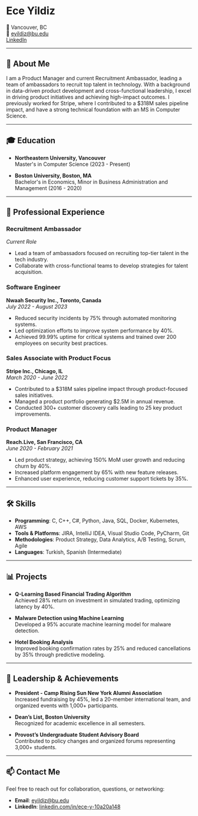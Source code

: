 # Ece Yildiz

📍 Vancouver, BC  
📧 [eyildiz@bu.edu](mailto:eyildiz@bu.edu)  
[LinkedIn](https://www.linkedin.com/in/ece-y-10a20a148/)

---

## 👋 About Me

I am a Product Manager and current Recruitment Ambassador, leading a team of ambassadors to recruit top talent in technology. With a background in data-driven product development and cross-functional leadership, I excel in driving product initiatives and achieving high-impact outcomes. I previously worked for Stripe, where I contributed to a $318M sales pipeline impact, and have a strong technical foundation with an MS in Computer Science.

---

## 🎓 Education

- **Northeastern University, Vancouver**  
  Master's in Computer Science (2023 - Present)

- **Boston University, Boston, MA**  
  Bachelor's in Economics, Minor in Business Administration and Management (2016 - 2020)

---

## 💼 Professional Experience

### **Recruitment Ambassador**  
*Current Role*
- Lead a team of ambassadors focused on recruiting top-tier talent in the tech industry.
- Collaborate with cross-functional teams to develop strategies for talent acquisition.

### **Software Engineer**  
**Nwaah Security Inc., Toronto, Canada**  
*July 2022 - August 2023*
- Reduced security incidents by 75% through automated monitoring systems.
- Led optimization efforts to improve system performance by 40%.
- Achieved 99.99% uptime for critical systems and trained over 200 employees on security best practices.

### **Sales Associate with Product Focus**  
**Stripe Inc., Chicago, IL**  
*March 2020 - June 2022*
- Contributed to a $318M sales pipeline impact through product-focused sales initiatives.
- Managed a product portfolio generating $2.5M in annual revenue.
- Conducted 300+ customer discovery calls leading to 25 key product improvements.

### **Product Manager**  
**Reach.Live, San Francisco, CA**  
*June 2020 - February 2021*
- Led product strategy, achieving 150% MoM user growth and reducing churn by 40%.
- Increased platform engagement by 65% with new feature releases.
- Enhanced user experience, reducing customer support tickets by 35%.

---

## 🛠 Skills

- **Programming**: C, C++, C#, Python, Java, SQL, Docker, Kubernetes, AWS
- **Tools & Platforms**: JIRA, IntelliJ IDEA, Visual Studio Code, PyCharm, Git
- **Methodologies**: Product Strategy, Data Analytics, A/B Testing, Scrum, Agile
- **Languages**: Turkish, Spanish (Intermediate)

---

## 📊 Projects

- **Q-Learning Based Financial Trading Algorithm**  
  Achieved 28% return on investment in simulated trading, optimizing latency by 40%.

- **Malware Detection using Machine Learning**  
  Developed a 95% accurate machine learning model for malware detection.

- **Hotel Booking Analysis**  
  Improved booking confirmation rates by 25% and reduced cancellations by 35% through predictive modeling.

---

## 🏅 Leadership & Achievements

- **President - Camp Rising Sun New York Alumni Association**  
  Increased fundraising by 45%, led a 20-member international team, and organized events with 1,000+ participants.

- **Dean’s List, Boston University**  
  Recognized for academic excellence in all semesters.

- **Provost’s Undergraduate Student Advisory Board**  
  Contributed to policy changes and organized forums representing 3,000+ students.

---

## 📫 Contact Me

Feel free to reach out for collaboration, questions, or networking:

- **Email**: [eyildiz@bu.edu](mailto:eyildiz@bu.edu)
- **LinkedIn**: [linkedin.com/in/ece-y-10a20a148](https://www.linkedin.com/in/ece-y-10a20a148/)

